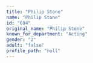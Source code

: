 ```yaml
---
title: "Philip Stone"
name: "Philip Stone"
id: "694"
original_name: "Philip Stone"
known_for_department: "Acting"
gender: "2"
adult: "false"
profile_path: "null"
---
```

